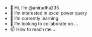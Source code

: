 - 👋 Hi, I’m @anirudha235
- 👀 I’m interested in excel power query
- 🌱 I’m currently learning 
- 💞️ I’m looking to collaborate on ...
- 📫 How to reach me ...

<!---
anirudha235/anirudha235 is a ✨ special ✨ repository because its `README.md` (this file) appears on your GitHub profile.
You can click the Preview link to take a look at your changes.
--->
